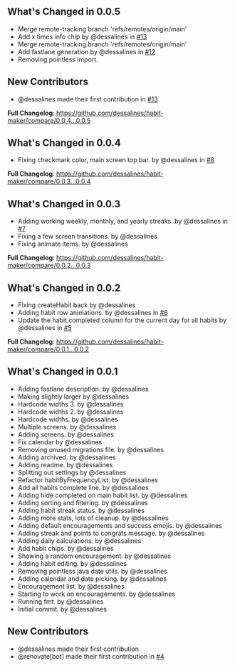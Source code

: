 ## What's Changed in 0.0.5

- Merge remote-tracking branch 'refs/remotes/origin/main'
- Add x times info chip by @dessalines in [#13](https://github.com/dessalines/habit-maker/pull/13)
- Merge remote-tracking branch 'refs/remotes/origin/main'
- Add fastlane generation by @dessalines in [#12](https://github.com/dessalines/habit-maker/pull/12)
- Removing pointless import.

## New Contributors

- @dessalines made their first contribution in [#13](https://github.com/dessalines/habit-maker/pull/13)

**Full Changelog**: https://github.com/dessalines/habit-maker/compare/0.0.4...0.0.5

## What's Changed in 0.0.4

- Fixing checkmark color, main screen top bar. by @dessalines in [#8](https://github.com/dessalines/habit-maker/pull/8)

**Full Changelog**: https://github.com/dessalines/habit-maker/compare/0.0.3...0.0.4

## What's Changed in 0.0.3

- Adding working weekly, monthly, and yearly streaks. by @dessalines in [#7](https://github.com/dessalines/habit-maker/pull/7)
- Fixing a few screen transitions. by @dessalines
- Fixing animate items. by @dessalines

**Full Changelog**: https://github.com/dessalines/habit-maker/compare/0.0.2...0.0.3

## What's Changed in 0.0.2

- Fixing createHabit back by @dessalines
- Adding habit row animations. by @dessalines in [#6](https://github.com/dessalines/habit-maker/pull/6)
- Update the habit.completed column for the current day for all habits by @dessalines in [#5](https://github.com/dessalines/habit-maker/pull/5)

**Full Changelog**: https://github.com/dessalines/habit-maker/compare/0.0.1...0.0.2

## What's Changed in 0.0.1

- Adding fastlane description. by @dessalines
- Making slightly larger by @dessalines
- Hardcode widths 3. by @dessalines
- Hardcode widths 2. by @dessalines
- Hardcode widths. by @dessalines
- Multiple screens. by @dessalines
- Adding screens. by @dessalines
- Fix calendar by @dessalines
- Removing unused migrations file. by @dessalines
- Adding archived. by @dessalines
- Adding readme. by @dessalines
- Splitting out settings by @dessalines
- Refactor habitByFrequencyList. by @dessalines
- Add all habits complete line. by @dessalines
- Adding hide completed on main habit list. by @dessalines
- Adding sorting and filtering. by @dessalines
- Adding habit streak status. by @dessalines
- Adding more stats, lots of cleanup. by @dessalines
- Adding default encouragements and success emojis. by @dessalines
- Adding streak and points to congrats message. by @dessalines
- Adding daily calculations. by @dessalines
- Add habit chips. by @dessalines
- Showing a random encouragement. by @dessalines
- Adding habit editing. by @dessalines
- Removing pointless java date utils. by @dessalines
- Adding calendar and date picking. by @dessalines
- Encouragement list. by @dessalines
- Starting to work on encouragements. by @dessalines
- Running fmt. by @dessalines
- Initial commit. by @dessalines

## New Contributors

- @dessalines made their first contribution
- @renovate[bot] made their first contribution in [#4](https://github.com/dessalines/habit-maker/pull/4)

<!-- generated by git-cliff -->
